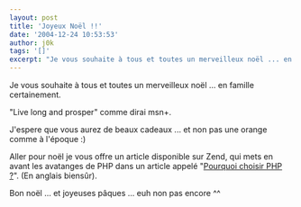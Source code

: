 ```yaml
---
layout: post
title: 'Joyeux Noël !!'
date: '2004-12-24 10:53:53'
author: j0k
tags: '[]'
excerpt: "Je vous souhaite à tous et toutes un merveilleux noël ... en famille certainement.)   \"Live long and prosper\" comme dirai msn+.  \n  \nJ'espere que vous aurez de beaux cadeaux ... et non pas une orange comme à l'époque :)  \n  \nAller pour noël je vous offre un article disponible sur Zend, qui mets en avant les avatanges de PHP dans un article      …"
---
```


Je vous souhaite à tous et toutes un merveilleux noël ... en famille certainement.

"Live long and prosper" comme dirai msn+.

J'espere que vous aurez de beaux cadeaux ... et non pas une orange comme à l'époque :)

Aller pour noël je vous offre un article disponible sur Zend, qui mets en avant les avatanges de PHP dans un article appelé "[Pourquoi choisir PHP ?](http://www.zend.com/why-php.php)".   (En anglais biensûr).

Bon noël ... et joyeuses pâques ... euh non pas encore ^^
